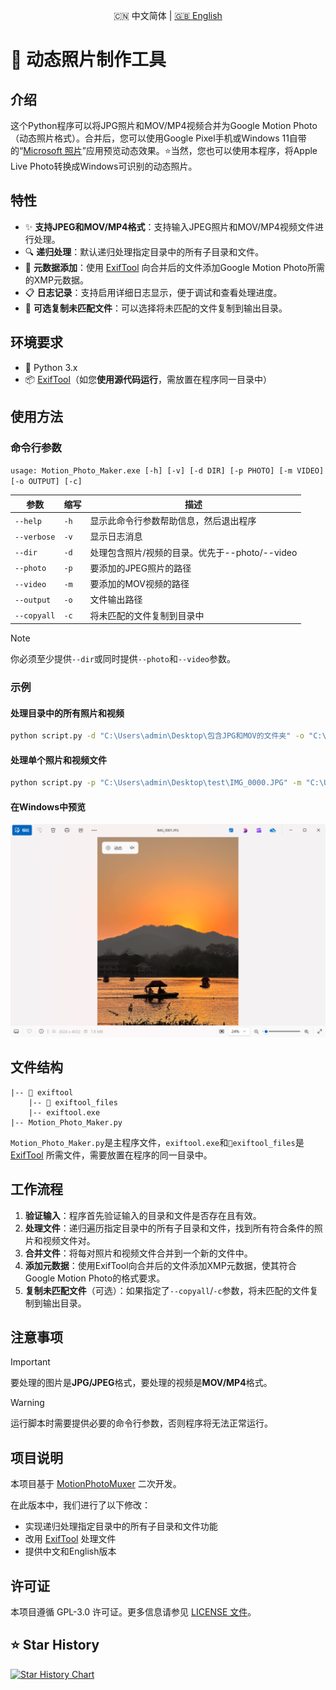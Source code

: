 <p align="center">🇨🇳 中文简体  |  <a title="English" href="README_EN.md">🇬🇧 English</a></p>

# 📸 动态照片制作工具

## 介绍

这个Python程序可以将JPG照片和MOV/MP4视频合并为Google Motion Photo（动态照片格式）。合并后，您可以使用Google Pixel手机或Windows 11自带的“[Microsoft 照片](https://www.microsoft.com/store/productId/9WZDNCRFJBH4?ocid=pdpshare)”应用预览动态效果。⭐当然，您也可以使用本程序，将Apple Live Photo转换成Windows可识别的动态照片。

## 特性

- ✨ **支持JPEG和MOV/MP4格式**：支持输入JPEG照片和MOV/MP4视频文件进行处理。
- 🔍 **递归处理**：默认递归处理指定目录中的所有子目录和文件。
- 📝 **元数据添加**：使用 [ExifTool](https://exiftool.org/) 向合并后的文件添加Google Motion Photo所需的XMP元数据。
- 📋 **日志记录**：支持启用详细日志显示，便于调试和查看处理进度。
- 📂 **可选复制未匹配文件**：可以选择将未匹配的文件复制到输出目录。

## 环境要求

- 🐍 Python 3.x
- 📦 [ExifTool](https://exiftool.org/)（如您**使用源代码运行**，需放置在程序同一目录中）

## 使用方法

### 命令行参数

`usage: Motion_Photo_Maker.exe [-h] [-v] [-d DIR] [-p PHOTO] [-m VIDEO] [-o OUTPUT] [-c]`

|     参数    | 缩写  | 描述 |
|     ---     | ---  | --- |
|   `--help`  | `-h` | 显示此命令行参数帮助信息，然后退出程序 |
| `--verbose` | `-v` | 显示日志消息 |
|   `--dir`   | `-d` | 处理包含照片/视频的目录。优先于--photo/--video |
|  `--photo`  | `-p` | 要添加的JPEG照片的路径 |
|  `--video`  | `-m` | 要添加的MOV视频的路径 |
|  `--output` | `-o` | 文件输出路径 |
| `--copyall` | `-c` | 将未匹配的文件复制到目录中 |

> [!NOTE]
> 你必须至少提供`--dir`或同时提供`--photo`和`--video`参数。

### 示例

#### 处理目录中的所有照片和视频

```bash
python script.py -d "C:\Users\admin\Desktop\包含JPG和MOV的文件夹" -o "C:\Users\admin\Desktop\output" -c -v
```

#### 处理单个照片和视频文件

```bash
python script.py -p "C:\Users\admin\Desktop\test\IMG_0000.JPG" -m "C:\Users\admin\Desktop\test\IMG_0000.MOV" -o "C:\Users\admin\Desktop\test\output" -v
```

#### 在Windows中预览
![Screenshot](res/PixPin_2024-07-26_12-17-04.png)


## 文件结构

```plaintext
|-- 📁 exiftool
	|-- 📁 exiftool_files
	|-- exiftool.exe
|-- Motion_Photo_Maker.py
```

`Motion_Photo_Maker.py`是主程序文件，`exiftool.exe`和`📁exiftool_files`是 [ExifTool](https://exiftool.org/) 所需文件，需要放置在程序的同一目录中。

## 工作流程

1. **验证输入**：程序首先验证输入的目录和文件是否存在且有效。
2. **处理文件**：递归遍历指定目录中的所有子目录和文件，找到所有符合条件的照片和视频文件对。
3. **合并文件**：将每对照片和视频文件合并到一个新的文件中。
4. **添加元数据**：使用ExifTool向合并后的文件添加XMP元数据，使其符合Google Motion Photo的格式要求。
5. **复制未匹配文件**（可选）：如果指定了`--copyall`/`-c`参数，将未匹配的文件复制到输出目录。

## 注意事项

> [!IMPORTANT]
> 要处理的图片是**JPG/JPEG**格式，要处理的视频是**MOV/MP4**格式。


> [!WARNING]
> 运行脚本时需要提供必要的命令行参数，否则程序将无法正常运行。

## 项目说明

本项目基于 [MotionPhotoMuxer](https://github.com/mihir-io/MotionPhotoMuxer) 二次开发。

在此版本中，我们进行了以下修改：
- 实现递归处理指定目录中的所有子目录和文件功能
- 改用 [ExifTool](https://exiftool.org/) 处理文件
- 提供中文和English版本

## 许可证

本项目遵循 GPL-3.0 许可证。更多信息请参见 [LICENSE 文件](./LICENSE)。

## ⭐ Star History

[![Star History Chart](https://api.star-history.com/svg?repos=happycola233/MotionPhotoMaker&type=Date)](https://star-history.com/#happycola233/MotionPhotoMaker&Date)
